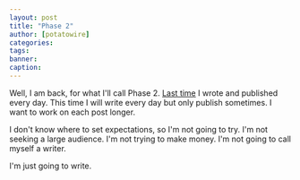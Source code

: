 ```yaml
---
layout: post
title: "Phase 2"
author: [potatowire]
categories: 
tags:
banner:
caption:
---
```


Well, I am back, for what I'll call Phase 2. [Last time](http://with.thegra.in/with-the-grain) I wrote and published every day. This time I will write every day but only publish sometimes. I want to work on each post longer.

I don't know where to set expectations, so I'm not going to try. I'm not seeking a large audience. I'm not trying to make money. I'm not going to call myself a writer. 

I'm just going to write.
